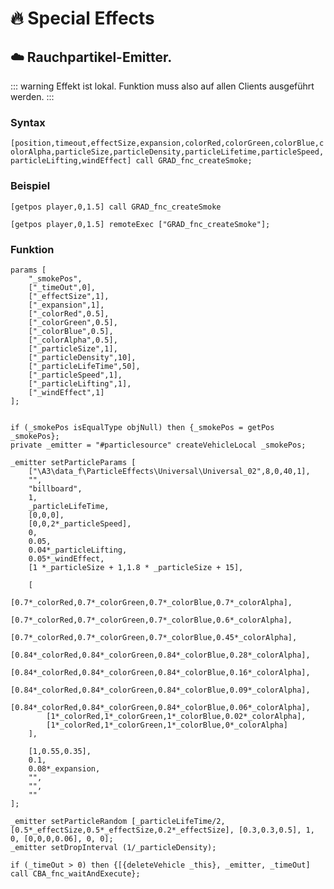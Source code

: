 # 🔥 Special Effects

## ☁️ Rauchpartikel-Emitter.  
::: warning
Effekt ist lokal. Funktion muss also auf allen Clients ausgeführt werden.
:::

### Syntax
`[position,timeout,effectSize,expansion,colorRed,colorGreen,colorBlue,colorAlpha,particleSize,particleDensity,particleLifetime,particleSpeed,particleLifting,windEffect] call GRAD_fnc_createSmoke;`

### Beispiel
`[getpos player,0,1.5] call GRAD_fnc_createSmoke`

`[getpos player,0,1.5] remoteExec ["GRAD_fnc_createSmoke"];`

### Funktion
```
params [
    "_smokePos",
    ["_timeOut",0],
    ["_effectSize",1],
    ["_expansion",1],
    ["_colorRed",0.5],
    ["_colorGreen",0.5],
    ["_colorBlue",0.5],
    ["_colorAlpha",0.5],
    ["_particleSize",1],
    ["_particleDensity",10],
    ["_particleLifeTime",50],
    ["_particleSpeed",1],
    ["_particleLifting",1],
    ["_windEffect",1]
];


if (_smokePos isEqualType objNull) then {_smokePos = getPos _smokePos};
private _emitter = "#particlesource" createVehicleLocal _smokePos;

_emitter setParticleParams [
    ["\A3\data_f\ParticleEffects\Universal\Universal_02",8,0,40,1],
    "",
    "billboard",
    1,
    _particleLifeTime,
    [0,0,0],
    [0,0,2*_particleSpeed],
    0,
    0.05,
    0.04*_particleLifting,
    0.05*_windEffect,
    [1 *_particleSize + 1,1.8 * _particleSize + 15],

	[
        [0.7*_colorRed,0.7*_colorGreen,0.7*_colorBlue,0.7*_colorAlpha],
        [0.7*_colorRed,0.7*_colorGreen,0.7*_colorBlue,0.6*_colorAlpha],
        [0.7*_colorRed,0.7*_colorGreen,0.7*_colorBlue,0.45*_colorAlpha],
		[0.84*_colorRed,0.84*_colorGreen,0.84*_colorBlue,0.28*_colorAlpha],
        [0.84*_colorRed,0.84*_colorGreen,0.84*_colorBlue,0.16*_colorAlpha],
        [0.84*_colorRed,0.84*_colorGreen,0.84*_colorBlue,0.09*_colorAlpha],
		[0.84*_colorRed,0.84*_colorGreen,0.84*_colorBlue,0.06*_colorAlpha],
        [1*_colorRed,1*_colorGreen,1*_colorBlue,0.02*_colorAlpha],
        [1*_colorRed,1*_colorGreen,1*_colorBlue,0*_colorAlpha]
    ],

	[1,0.55,0.35],
    0.1,
    0.08*_expansion,
    "",
    "",
    ""
];

_emitter setParticleRandom [_particleLifeTime/2, [0.5*_effectSize,0.5*_effectSize,0.2*_effectSize], [0.3,0.3,0.5], 1, 0, [0,0,0,0.06], 0, 0];
_emitter setDropInterval (1/_particleDensity);

if (_timeOut > 0) then {[{deleteVehicle _this}, _emitter, _timeOut] call CBA_fnc_waitAndExecute};
```